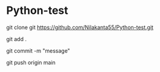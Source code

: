 # Python-test


git clone git https://github.com/Nilakanta55/Python-test.git

git add .

git commit -m "message"

git push origin main

